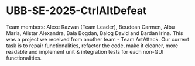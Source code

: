 # UBB-SE-2025-CtrlAltDefeat
Team members: Alexe Razvan (Team Leader), Beudean Carmen, Albu Maria, Alistar Alexandra, Bala Bogdan, Balog David and Bardan Irina.
This was a project we received from another team - Team ArtAttack. 
Our current task is to repair functionalities, refactor the code, make it cleaner, more readable and implement unit & integration tests for each non-GUI functionalities.
